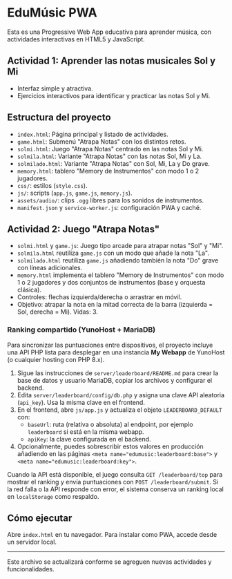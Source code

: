 # EduMúsic PWA

Esta es una Progressive Web App educativa para aprender música, con actividades interactivas en HTML5 y JavaScript.

## Actividad 1: Aprender las notas musicales Sol y Mi

- Interfaz simple y atractiva.
- Ejercicios interactivos para identificar y practicar las notas Sol y Mi.

## Estructura del proyecto
- `index.html`: Página principal y listado de actividades.
- `game.html`: Submenú "Atrapa Notas" con los distintos retos.
- `solmi.html`: Juego "Atrapa Notas" centrado en las notas Sol y Mi.
- `solmila.html`: Variante "Atrapa Notas" con las notas Sol, Mi y La.
- `solmilado.html`: Variante "Atrapa Notas" con Sol, Mi, La y Do grave.
- `memory.html`: tablero "Memory de Instrumentos" con modo 1 o 2 jugadores.
- `css/`: estilos (`style.css`).
- `js/`: scripts (`app.js`, `game.js`, `memory.js`).
- `assets/audio/`: clips `.ogg` libres para los sonidos de instrumentos.
- `manifest.json` y `service-worker.js`: configuración PWA y caché.

## Actividad 2: Juego "Atrapa Notas"
- `solmi.html` y `game.js`: Juego tipo arcade para atrapar notas "Sol" y "Mi".
- `solmila.html` reutiliza `game.js` con un modo que añade la nota "La".
- `solmilado.html` reutiliza `game.js` añadiendo también la nota "Do" grave con líneas adicionales.
- `memory.html` implementa el tablero "Memory de Instrumentos" con modo 1 o 2 jugadores y dos conjuntos de instrumentos (base y orquesta clásica).
- Controles: flechas izquierda/derecha o arrastrar en móvil.
- Objetivo: atrapar la nota en la mitad correcta de la barra (izquierda = Sol, derecha = Mi). Vidas: 3.

### Ranking compartido (YunoHost + MariaDB)
Para sincronizar las puntuaciones entre dispositivos, el proyecto incluye una API PHP lista para desplegar en una instancia **My Webapp** de YunoHost (o cualquier hosting con PHP 8.x).

1. Sigue las instrucciones de `server/leaderboard/README.md` para crear la base de datos y usuario MariaDB, copiar los archivos y configurar el backend.
2. Edita `server/leaderboard/config/db.php` y asigna una clave API aleatoria (`api_key`). Usa la misma clave en el frontend.
3. En el frontend, abre `js/app.js` y actualiza el objeto `LEADERBOARD_DEFAULT` con:
   - `baseUrl`: ruta (relativa o absoluta) al endpoint, por ejemplo `leaderboard` si está en la misma webapp.
   - `apiKey`: la clave configurada en el backend.
4. Opcionalmente, puedes sobrescribir estos valores en producción añadiendo en las páginas `<meta name="edumusic:leaderboard:base">` y `<meta name="edumusic:leaderboard:key">`.

Cuando la API está disponible, el juego consulta `GET /leaderboard/top` para mostrar el ranking y envía puntuaciones con `POST /leaderboard/submit`. Si la red falla o la API responde con error, el sistema conserva un ranking local en `localStorage` como respaldo.

## Cómo ejecutar
Abre `index.html` en tu navegador. Para instalar como PWA, accede desde un servidor local.

---
Este archivo se actualizará conforme se agreguen nuevas actividades y funcionalidades.
